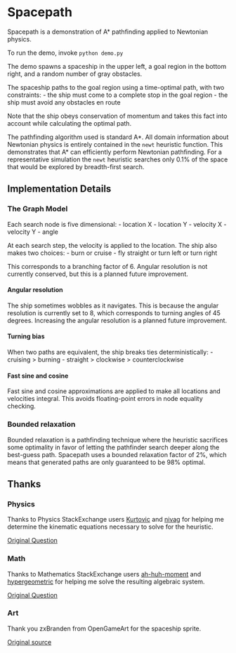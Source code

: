 # Spacepath

Spacepath is a demonstration of A* pathfinding applied to Newtonian
physics.

To run the demo, invoke `python demo.py`

The demo spawns a spaceship in the upper left, a goal region in the
bottom right, and a random number of gray obstacles.

The spaceship paths to the goal region using a time-optimal path, with
two constraints:
    - the ship must come to a complete stop in the goal region
    - the ship must avoid any obstacles en route

Note that the ship obeys conservation of momentum and takes this fact
into account while calculating the optimal path.

The pathfinding algorithm used is standard A*. All domain information
about Newtonian physics is entirely contained in the `newt` heuristic
function. This demonstrates that A* can efficiently perform Newtonian
pathfinding. For a representative simulation the `newt` heuristic
searches only 0.1% of the space that would be explored by
breadth-first search.

## Implementation Details

### The Graph Model

Each search node is five dimensional:
    - location X
    - location Y
    - velocity X
    - velocity Y
    - angle

At each search step, the velocity is applied to the location. The ship also makes two choices:
    - burn or cruise
	- fly straight or turn left or turn right

This corresponds to a branching factor of 6. Angular resolution is not
currently conserved, but this is a planned future improvement.

#### Angular resolution

The ship sometimes wobbles as it navigates. This is because the
angular resolution is currently set to 8, which corresponds to turning
angles of 45 degrees. Increasing the angular resolution is a planned
future improvement.

#### Turning bias

When two paths are equivalent, the ship breaks ties deterministically:
    - cruising > burning
    - straight > clockwise > counterclockwise

#### Fast sine and cosine

Fast sine and cosine approximations are applied to make all locations
and velocities integral. This avoids floating-point errors in node
equality checking.

### Bounded relaxation

Bounded relaxation is a pathfinding technique where the heuristic
sacrifices some optimality in favor of letting the pathfinder search
deeper along the best-guess path. Spacepath uses a bounded relaxation
factor of 2%, which means that generated paths are only guaranteed to
be 98% optimal.

## Thanks

### Physics

Thanks to Physics StackExchange users [Kurtovic](http://physics.stackexchange.com/users/44104/kurtovic) and [nivag](http://physics.stackexchange.com/users/44576/nivag) for helping
me determine the kinematic equations necessary to solve for the heuristic.

[Original Question](http://physics.stackexchange.com/questions/112687/how-long-does-it-take-to-optimally-change-position-and-velocity)

### Math

Thanks to Mathematics StackExchange users [ah-huh-moment](http://math.stackexchange.com/users/101504/ah-huh-moment) and
[hypergeometric](http://math.stackexchange.com/users/168053/hypergeometric) for helping me solve the resulting algebraic system.

[Original Question](http://math.stackexchange.com/questions/1021921/solve-system-of-kinematics-equation)

### Art

Thank you zxBranden from OpenGameArt for the spaceship sprite.

[Original source](http://opengameart.org/users/zxbranden)
